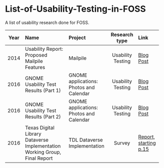 # List-of-Usability-Testing-in-FOSS
A list of usability research done for FOSS.


| Year      | Name |  Project         | Research type | Link |
| :----: |:----------------------------------|:------|:-----:|:-----|
| 2014    | Usability Report: Proposed Mailpile Features | Mailpile  |Usability Testing|[Blog Post]( https://medium.com/@gusandrews/usability-report-proposed-mailpile-features-6e134e289f04#.5qo5jgq33)|
| 2016    | GNOME Usability Test Results (Part 1)| GNOME applications: Photos and Calendar |Usability Testing|[Blog Post]( https://renatagegaj.wordpress.com/2016/08/23/gnome-usability-test-results-part-1/)|
| 2016    | GNOME Usability Test Results (Part 2)| GNOME applications: Photos and Calendar |Usability Testing|[Blog Post]( https://renatagegaj.wordpress.com/2016/08/26/gnome-usability-test-results-part-2/)|
| 2016    | Texas Digital Library Dataverse Implementation Working Group, Final Report| TDL Dataverse Implementation |Survey|[Report, starting p.15]( https://tdl-ir.tdl.org/tdl-ir/bitstream/handle/2249.1/76364/TDL-DIWG%20Final%20Report.pdf?sequence=1&isAllowed=y)|

 
